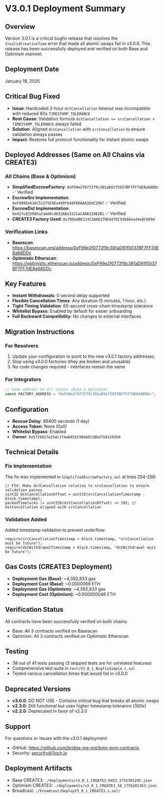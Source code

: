 # V3.0.1 Deployment Summary

## Overview
Version 3.0.1 is a critical bugfix release that resolves the `InvalidCreationTime` error that made all atomic swaps fail in v3.0.0. This release has been successfully deployed and verified on both Base and Optimism mainnet.

## Deployment Date
January 18, 2025

## Critical Bug Fixed
- **Issue**: Hardcoded 2-hour `dstCancellation` timeout was incompatible with reduced 60s `TIMESTAMP_TOLERANCE`
- **Root Cause**: Validation formula `dstCancellation <= srcCancellation + TIMESTAMP_TOLERANCE` always failed
- **Solution**: Aligned `dstCancellation` with `srcCancellation` to ensure validation always passes
- **Impact**: Restores full protocol functionality for instant atomic swaps

## Deployed Addresses (Same on All Chains via CREATE3)

### All Chains (Base & Optimism)
- **SimplifiedEscrowFactory**: `0xF99e2f0772f9c381aD91f5037BF7FF7dE8a68DDc` ✅ Verified
- **EscrowSrc Implementation**: `0xF899Ee616C512f5E9Ea499fbd4F60AAA1DdC2D6f` ✅ Verified
- **EscrowDst Implementation**: `0x42fc825085a2aAd6c4b536Ba3321aCA8B32982B1` ✅ Verified
- **CREATE3 Factory Used**: `0x7B9e9BE124C5A0E239E04fDC93b66ead4e8C669d`

### Verification Links
- **Basescan**: https://basescan.org/address/0xF99e2f0772f9c381aD91f5037BF7FF7dE8a68DDc
- **Optimistic Etherscan**: https://optimistic.etherscan.io/address/0xF99e2f0772f9c381aD91f5037BF7FF7dE8a68DDc

## Key Features
- **Instant Withdrawals**: 0 second delay supported
- **Flexible Cancellation Times**: Any duration (5 minutes, 1 hour, etc.)
- **Tight Timing Validation**: 60-second cross-chain timestamp tolerance
- **Whitelist Bypass**: Enabled by default for easier onboarding
- **Full Backward Compatibility**: No changes to external interfaces

## Migration Instructions

### For Resolvers
1. Update your configuration to point to the new v3.0.1 factory addresses
2. Stop using v3.0.0 factories (they are broken and unusable)
3. No code changes required - interfaces remain the same

### For Integrators
```javascript
// Same address on all chains (Base & Optimism)
const FACTORY_ADDRESS = "0xF99e2f0772f9c381aD91f5037BF7FF7dE8a68DDc";
```

## Configuration
- **Rescue Delay**: 86400 seconds (1 day)
- **Access Token**: None (0x0)
- **Whitelist Bypass**: Enabled
- **Owner**: `0x5f29827e25dc174a6A51C99e6811Bbd7581285b0`

## Technical Details

### Fix Implementation
The fix was implemented in `SimplifiedEscrowFactory.sol` at lines 254-256:
```solidity
// FIX: Make dstCancellation relative to srcCancellation to ensure validation passes
uint32 dstCancellationOffset = uint32(srcCancellationTimestamp - block.timestamp);
packedTimelocks |= uint256(dstCancellationOffset) << 192; // dstCancellation aligned with srcCancellation
```

### Validation Added
Added timestamp validation to prevent underflow:
```solidity
require(srcCancellationTimestamp > block.timestamp, "srcCancellation must be future");
require(dstWithdrawalTimestamp > block.timestamp, "dstWithdrawal must be future");
```

## Gas Costs (CREATE3 Deployment)
- **Deployment Gas (Base)**: ~4,392,833 gas
- **Deployment Cost (Base)**: ~0.0000069 ETH
- **Deployment Gas (Optimism)**: ~4,392,833 gas
- **Deployment Cost (Optimism)**: ~0.000000046 ETH

## Verification Status
All contracts have been successfully verified on both chains:
- Base: All 3 contracts verified on Basescan
- Optimism: All 3 contracts verified on Optimistic Etherscan

## Testing
- 38 out of 41 tests passing (3 skipped tests are for unrelated features)
- Comprehensive test suite in `test/V3_0_1_BugfixSimple.t.sol`
- Tested various cancellation times that would fail in v3.0.0

## Deprecated Versions
- **v3.0.0**: DO NOT USE - Contains critical bug that breaks all atomic swaps
- **v2.3.0**: Still functional but uses higher timestamp tolerance (300s)
- **v2.2.0**: Deprecated in favor of v2.3.0

## Support
For questions or issues with the v3.0.1 deployment:
- GitHub: https://github.com/bridge-me-not/bmn-evm-contracts
- Security: security@1inch.io

## Deployment Artifacts
- Base CREATE3: `./deployments/v3_0_1_CREATE3_8453_1755301295.json`
- Optimism CREATE3: `./deployments/v3_0_1_CREATE3_10_1755301363.json`
- Broadcast: `./broadcast/DeployV3_0_1_CREATE3.s.sol/`
